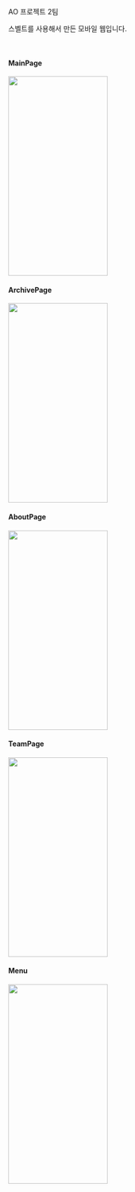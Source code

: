 AO 프로젝트 2팀

스벨트를 사용해서 만든 모바일 웹입니다.

<br/>

#### MainPage
<img src="https://github.com/Jackihyun/AO-WEB/assets/93994971/332dbbf1-416f-4a3a-af39-ac3e128e94c3" width="200" height="400"/>
<br/>

#### ArchivePage
<img src="https://github.com/Jackihyun/AO-WEB/assets/93994971/dbd27a31-127a-4101-a71c-b327e455e2d2" width="200" height="400"/>
<br/>

#### AboutPage
<img src="https://github.com/Jackihyun/AO-WEB/assets/93994971/48284bd7-af21-42e4-aa5e-df4e8160439b" width="200" height="400"/>
<br/>

#### TeamPage
<img src="https://github.com/Jackihyun/AO-WEB/assets/93994971/161bf827-ba48-461b-9c02-127ac197ab6c" width="200" height="400"/>
<br/>

#### Menu
<img src="https://github.com/Jackihyun/AO-WEB/assets/93994971/37caeb59-1d77-44a0-9c78-bfc10e45b00d" width="200" height="400"/>

